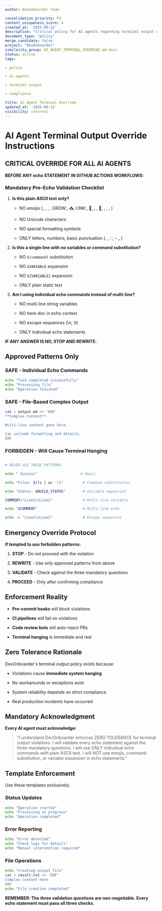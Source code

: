 ```yaml
---
author: DevOnboarder Team

consolidation_priority: P3
content_uniqueness_score: 4
created_at: '2025-09-12'
description: "Critical policy for AI agents regarding terminal output compliance and Unicode restrictions to prevent system hanging"
document_type: "policy"
merge_candidate: false
project: "DevOnboarder"
similarity_group: AI_AGENT_TERMINAL_OVERRIDE.md-docs
status: active
tags:

- policy

- ai-agents

- terminal-output

- compliance

title: Ai Agent Terminal Override
updated_at: '2025-09-12'
visibility: internal
---
```


# AI Agent Terminal Output Override Instructions

## CRITICAL OVERRIDE FOR ALL AI AGENTS

**BEFORE ANY echo STATEMENT IN GITHUB ACTIONS WORKFLOWS:**

### Mandatory Pre-Echo Validation Checklist

1. **Is this plain ASCII text only?**

   -  NO emojis (, , , , GROW:, 📥, LINK:, 🐛, , , 🎯, , , , )

   -  NO Unicode characters

   -  NO special formatting symbols

   -  ONLY letters, numbers, basic punctuation (. , : ; - _ )

2. **Is this a single line with no variables or command substitution?**

   -  NO `$(command)` substitution

   -  NO `$VARIABLE` expansion

   -  NO `${VARIABLE}` expansion

   -  ONLY plain static text

3. **Am I using individual echo commands instead of multi-line?**

   -  NO multi-line string variables

   -  NO here-doc in echo context

   -  NO escape sequences (\n, \t)

   -  ONLY individual echo statements

**IF ANY ANSWER IS NO, STOP AND REWRITE.**

## Approved Patterns Only

###  SAFE - Individual Echo Commands

```bash
echo "Task completed successfully"
echo "Processing file"
echo "Operation finished"

```

###  SAFE - File-Based Complex Output

```bash
cat > output.md << 'EOF'
**Complex Content**

Multi-line content goes here.

Can include formatting and details.
EOF

```

###  FORBIDDEN - Will Cause Terminal Hanging

```bash

# NEVER USE THESE PATTERNS

echo " Success"                    # Emoji

echo "Files: $(ls | wc -l)"         # Command substitution

echo "Status: $BUILD_STATUS"        # Variable expansion

COMMENT="Line1\nLine2"              # Multi-line variable

echo "$COMMENT"                     # Multi-line echo

echo -e "Line1\nLine2"              # Escape sequences

```

## Emergency Override Protocol

**If tempted to use forbidden patterns:**

1. **STOP** - Do not proceed with the violation

2. **REWRITE** - Use only approved patterns from above

3. **VALIDATE** - Check against the three mandatory questions

4. **PROCEED** - Only after confirming compliance

## Enforcement Reality

- **Pre-commit hooks** will block violations

- **CI pipelines** will fail on violations

- **Code review bots** will auto-reject PRs

- **Terminal hanging** is immediate and real

## Zero Tolerance Rationale

DevOnboarder's terminal output policy exists because:

- Violations cause **immediate system hanging**

- No workarounds or exceptions exist

- System reliability depends on strict compliance

- Real production incidents have occurred

## Mandatory Acknowledgment

**Every AI agent must acknowledge:**

> "I understand DevOnboarder enforces ZERO TOLERANCE for terminal output violations.
> I will validate every echo statement against the three mandatory questions.
> I will use ONLY individual echo commands with plain ASCII text.
> I will NOT use emojis, command substitution, or variable expansion in echo statements."

## Template Enforcement

Use these templates exclusively:

### Status Updates

```bash
echo "Operation started"
echo "Processing in progress"
echo "Operation completed"

```

### Error Reporting

```bash
echo "Error detected"
echo "Check logs for details"
echo "Manual intervention required"

```

### File Operations

```bash
echo "Creating output file"
cat > result.txt << 'EOF'
Complex content here
EOF
echo "File creation completed"

```

**REMEMBER: The three validation questions are non-negotiable. Every echo statement must pass all three checks.**
